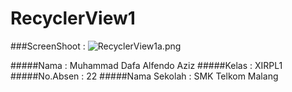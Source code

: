 # RecyclerView1
###ScreenShoot :
![RecyclerView1a.png](https://s3.postimg.org/9g1dpliz7/Recycler_View1a.png)

#####Nama : Muhammad Dafa Alfendo Aziz
#####Kelas : XIRPL1
#####No.Absen : 22
#####Nama Sekolah : SMK Telkom Malang
